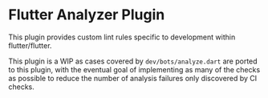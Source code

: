 # Flutter Analyzer Plugin

This plugin provides custom lint rules specific to development within flutter/flutter.

This plugin is a WIP as cases covered by `dev/bots/analyze.dart` are ported to this plugin,
with the eventual goal of implementing as many of the checks as possible to reduce the number
of analysis failures only discovered by CI checks.
